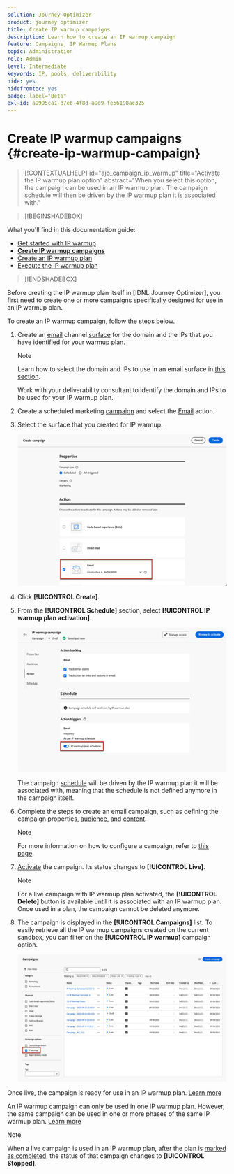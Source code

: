 ```yaml
---
solution: Journey Optimizer
product: journey optimizer
title: Create IP warmup campaigns
description: Learn how to create an IP warmup campaign
feature: Campaigns, IP Warmup Plans
topic: Administration
role: Admin
level: Intermediate
keywords: IP, pools, deliverability
hide: yes
hidefromtoc: yes
badge: label="Beta"
exl-id: a9995ca1-d7eb-4f8d-a9d9-fe56198ac325
---
```

# Create IP warmup campaigns {#create-ip-warmup-campaign}

>[!CONTEXTUALHELP]
>id="ajo_campaign_ip_warmup"
>title="Activate the IP warmup plan option"
>abstract="When you select this option, the campaign can be used in an IP warmup plan. The campaign schedule will then be driven by the IP warmup plan it is associated with."

>[!BEGINSHADEBOX]

What you'll find in this documentation guide:

* [Get started with IP warmup](ip-warmup-gs.md)
* **[Create IP warmup campaigns](ip-warmup-campaign.md)**
* [Create an IP warmup plan](ip-warmup-plan.md)
* [Execute the IP warmup plan](ip-warmup-execution.md)

>[!ENDSHADEBOX]

Before creating the IP warmup plan itself in [!DNL Journey Optimizer], you first need to create one or more campaigns specifically designed for use in an IP warmup plan<!--through a dedicated option-->.

To create an IP warmup campaign, follow the steps below.

1. Create an [email](../email/email-settings.md) channel [surface](channel-surfaces.md) for the domain and the IPs that you have identified for your warmup plan.

    >[!NOTE]
    >
    >Learn how to select the domain and IPs to use in an email surface in [this section](../email/email-settings.md#subdomains-and-ip-pools).
    >
    >Work with your deliverability consultant to identify the domain and IPs to be used for your IP warmup plan.<!--TBC-->

1. Create a scheduled marketing [campaign](../campaigns/create-campaign.md) and select the [Email](../email/create-email.md#create-email-journey-campaign) action.

    <!--Select the Marketing category. The IP warmup plan activation option is only available for  marketing-type campaigns.-->

1. Select the surface that you created for IP warmup.

    ![](assets/ip-warmup-campaign-surface.png)

    <!--You must use the same surface as the one that will be used for the asociated IP warmup plan. [Learn how to create an IP warmup plan](#create-ip-warmup-plan)-->

1. Click **[!UICONTROL Create]**.

1. From the **[!UICONTROL Schedule]** section, select **[!UICONTROL IP warmup plan activation]**.

    ![](assets/ip-warmup-campaign-plan-activation.png)

    The campaign [schedule](../campaigns/create-campaign.md#schedule) will be driven by the IP warmup plan it will be associated with, meaning that the schedule is not defined anymore in the campaign itself.

1. Complete the steps to create an email campaign, such as defining the campaign properties, [audience](../audience/about-audiences.md)<!--best practices for IP warmup in terms of audience?-->, and [content](../email/get-started-email-design.md#key-steps).

    >[!NOTE]
    >
    >For more information on how to configure a campaign, refer to [this page](../campaigns/get-started-with-campaigns.md).

1. [Activate](../campaigns/review-activate-campaign.md) the campaign. Its status changes to **[!UICONTROL Live]**.

    >[!NOTE]
    >
    >For a live campaign with IP warmup plan activated, the **[!UICONTROL Delete]** button is available until it is associated with an IP warmup plan. Once used in a plan, the campaign cannot be deleted anymore.

1. The campaign is displayed in the **[!UICONTROL Campaigns]** list. To easily retrieve all the IP warmup campaigns created on the current sandbox, you can filter on the **[!UICONTROL IP warmup]** campaign option.

    ![](assets/ip-warmup-campaign-filter.png)

Once live, the campaign is ready for use in an IP warmup plan. [Learn more](ip-warmup-plan.md)

An IP warmup campaign can only be used in one IP warmup plan. However, the same campaign can be used in one or more phases of the same IP warmup plan. [Learn more](ip-warmup-plan.md#define-phases)

>[!NOTE]
>
>When a live campaign is used in an IP warmup plan, after the plan is [marked as completed](ip-warmup-execution.md#mark-as-completed), the status of that campaign changes to **[!UICONTROL Stopped]**.

